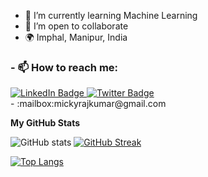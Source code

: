 

- 🌱 I’m currently learning Machine Learning
- 👯 I’m open to collaborate
- 🌍 Imphal, Manipur, India
<div id="badges">
<h3>
- 📫 How to reach me:
</h3>
  <a href="https://www.linkedin.com/in/micky-rajkumar/">
    <img src="https://img.shields.io/badge/LinkedIn-blue?style=for-the-badge&logo=linkedin&logoColor=white" alt="LinkedIn Badge"/>
  </a>
  <a href="https://twitter.com/RajkumarMicky">
    <img src="https://img.shields.io/badge/Twitter-blue?style=for-the-badge&logo=twitter&logoColor=white" alt="Twitter Badge"/>
  </a>
</div>
- :mailbox:mickyrajkumar@gmail.com

<!-- [![Top Langs](https://github-readme-stats.vercel.app/api/top-langs/?username=your-github-username)](https://github.com/anuraghazra/github-readme-stats) -->
<b>My GitHub Stats</b>

![GitHub stats](https://github-readme-stats.vercel.app/api?username=MickyRajkumar&count_private=trueshow_icons=true&theme=dark)
[![GitHub Streak](https://github-readme-streak-stats.herokuapp.com?user=MickyRajkumar&theme=dark)](https://git.io/streak-stats)

[![Top Langs](https://github-readme-stats.vercel.app/api/top-langs/?username=MickyRajkumar&langs_count=8&theme=dark)](https://github.com/MickyRajkumar/github-readme-stats)